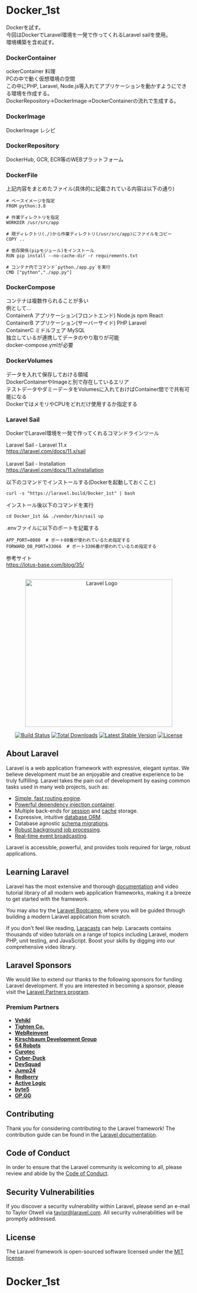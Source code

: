 # Docker_1st
Dockerを試す。<br>
今回はDockerでLaravel環境を一発で作ってくれるLaravel sailを使用。<br>
環境構築を含め試す。<br>

### DockerContainer
ockerContainer 料理<br>
PCの中で動く仮想環境の空間<br>
この中にPHP, Laravel, Node.js等入れてアプリケーションを動かすようにできる環境を作成する。<br>
DockerRepository→DockerImage→DockerContainerの流れで生成する。<br>

### DockerImage
DockerImage レシピ<br>

### DockerRepository
DockerHub, GCR, ECR等のWEBプラットフォーム<br>

### DockerFile
上記内容をまとめたファイル(具体的に記載されている内容は以下の通り)<br>
```
# ベースイメージを指定
FROM python:3.8

# 作業ディレクトリを指定
WORKDIR /usr/src/app

# 現ディレクトリ(./)から作業ディレクトリ(/usr/src/app)にファイルをコピー
COPY ..

# 依存関係(pipモジュール)をインストール
RUN pip install --no-cache-dir -r requirements.txt

# コンテナ内でコマンド`python./app.py`を実行
CMD ["python","./app.py"]
```

### DockerCompose
コンテナは複数作られることが多い<br>
例として...<br>
ContainerA アプリケーション(フロントエンド) Node.js npm React<br>
ContainerB アプリケーション(サーバーサイド) PHP Laravel<br>
ContainerC ミドルフェア MySQL<br>
独立しているが連携してデータのやり取りが可能<br>
docker-compose.ymlが必要<br>

### DockerVolumes
データを入れて保存しておける領域<br>
DockerContainerやImageと別で存在しているエリア<br>
テストデータやダミーデータをVolumesに入れておけばContainer間でで共有可能になる<br>
DockerではメモリやCPUをどれだけ使用するか指定する<br>

### Laravel Sail
DockerでLaravel環境を一発で作ってくれるコマンドラインツール<br>

Laravel Sail - Laravel 11.x<br>
https://laravel.com/docs/11.x/sail<br>
<br>
Laravel Sail - Installation<br>
https://laravel.com/docs/11.x/installation<br>

以下のコマンドでインストールする(Dockerを起動しておくこと)<br>
```
curl -s "https://laravel.build/Docker_1st" | bash
```
インストール後以下のコマンドを実行<br>
```
cd Docker_1st && ./vendor/bin/sail up
```
.envファイルに以下のポートを記載する<br>
```
APP_PORT=8080  # ポート80番が使われているため指定する
FORWARD_DB_PORT=33066  # ポート3306番が使われているため指定する
```
参考サイト<br>
https://lotus-base.com/blog/35/<br>
<br>

<p align="center"><a href="https://laravel.com" target="_blank"><img src="https://raw.githubusercontent.com/laravel/art/master/logo-lockup/5%20SVG/2%20CMYK/1%20Full%20Color/laravel-logolockup-cmyk-red.svg" width="400" alt="Laravel Logo"></a></p>

<p align="center">
<a href="https://github.com/laravel/framework/actions"><img src="https://github.com/laravel/framework/workflows/tests/badge.svg" alt="Build Status"></a>
<a href="https://packagist.org/packages/laravel/framework"><img src="https://img.shields.io/packagist/dt/laravel/framework" alt="Total Downloads"></a>
<a href="https://packagist.org/packages/laravel/framework"><img src="https://img.shields.io/packagist/v/laravel/framework" alt="Latest Stable Version"></a>
<a href="https://packagist.org/packages/laravel/framework"><img src="https://img.shields.io/packagist/l/laravel/framework" alt="License"></a>
</p>

## About Laravel

Laravel is a web application framework with expressive, elegant syntax. We believe development must be an enjoyable and creative experience to be truly fulfilling. Laravel takes the pain out of development by easing common tasks used in many web projects, such as:

- [Simple, fast routing engine](https://laravel.com/docs/routing).
- [Powerful dependency injection container](https://laravel.com/docs/container).
- Multiple back-ends for [session](https://laravel.com/docs/session) and [cache](https://laravel.com/docs/cache) storage.
- Expressive, intuitive [database ORM](https://laravel.com/docs/eloquent).
- Database agnostic [schema migrations](https://laravel.com/docs/migrations).
- [Robust background job processing](https://laravel.com/docs/queues).
- [Real-time event broadcasting](https://laravel.com/docs/broadcasting).

Laravel is accessible, powerful, and provides tools required for large, robust applications.

## Learning Laravel

Laravel has the most extensive and thorough [documentation](https://laravel.com/docs) and video tutorial library of all modern web application frameworks, making it a breeze to get started with the framework.

You may also try the [Laravel Bootcamp](https://bootcamp.laravel.com), where you will be guided through building a modern Laravel application from scratch.

If you don't feel like reading, [Laracasts](https://laracasts.com) can help. Laracasts contains thousands of video tutorials on a range of topics including Laravel, modern PHP, unit testing, and JavaScript. Boost your skills by digging into our comprehensive video library.

## Laravel Sponsors

We would like to extend our thanks to the following sponsors for funding Laravel development. If you are interested in becoming a sponsor, please visit the [Laravel Partners program](https://partners.laravel.com).

### Premium Partners

- **[Vehikl](https://vehikl.com/)**
- **[Tighten Co.](https://tighten.co)**
- **[WebReinvent](https://webreinvent.com/)**
- **[Kirschbaum Development Group](https://kirschbaumdevelopment.com)**
- **[64 Robots](https://64robots.com)**
- **[Curotec](https://www.curotec.com/services/technologies/laravel/)**
- **[Cyber-Duck](https://cyber-duck.co.uk)**
- **[DevSquad](https://devsquad.com/hire-laravel-developers)**
- **[Jump24](https://jump24.co.uk)**
- **[Redberry](https://redberry.international/laravel/)**
- **[Active Logic](https://activelogic.com)**
- **[byte5](https://byte5.de)**
- **[OP.GG](https://op.gg)**

## Contributing

Thank you for considering contributing to the Laravel framework! The contribution guide can be found in the [Laravel documentation](https://laravel.com/docs/contributions).

## Code of Conduct

In order to ensure that the Laravel community is welcoming to all, please review and abide by the [Code of Conduct](https://laravel.com/docs/contributions#code-of-conduct).

## Security Vulnerabilities

If you discover a security vulnerability within Laravel, please send an e-mail to Taylor Otwell via [taylor@laravel.com](mailto:taylor@laravel.com). All security vulnerabilities will be promptly addressed.

## License

The Laravel framework is open-sourced software licensed under the [MIT license](https://opensource.org/licenses/MIT).
# Docker_1st
